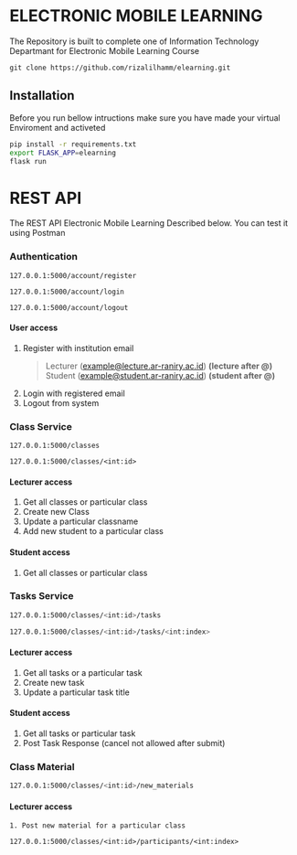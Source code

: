 # ELECTRONIC MOBILE LEARNING
The Repository is built to complete one of Information Technology Departmant for Electronic Mobile Learning Course

```
git clone https://github.com/rizalilhamm/elearning.git
```
## Installation
Before you run bellow intructions make sure you have made your virtual Enviroment and activeted 

```bash
pip install -r requirements.txt
export FLASK_APP=elearning
flask run
```
# REST API
The REST API Electronic Mobile Learning Described below. You can test it using Postman
### Authentication
``` base
127.0.0.1:5000/account/register
    
127.0.0.1:5000/account/login
    
127.0.0.1:5000/account/logout
```
#### User access
1. Register with institution email
    > Lecturer (example@lecture.ar-raniry.ac.id) **(lecture after @)**
    > Student (example@student.ar-raniry.ac.id) **(student after @)**
2. Login with registered email
3. Logout from system
### Class Service
```base
127.0.0.1:5000/classes

127.0.0.1:5000/classes/<int:id>
```
#### Lecturer access
1. Get all classes or particular class
2. Create new Class
3. Update a particular classname
4. Add new student to a particular class
#### Student access
1. Get all classes or particular class

### Tasks Service
```bash
127.0.0.1:5000/classes/<int:id>/tasks

127.0.0.1:5000/classes/<int:id>/tasks/<int:index>
```
#### Lecturer access
1. Get all tasks or a particular task
2. Create new task
3. Update a particular task title

#### Student access
1. Get all tasks or particular task
2. Post Task Response (cancel not allowed after submit)

### Class Material
```bash
127.0.0.1:5000/classes/<int:id>/new_materials
``` 
#### Lecturer access
```
1. Post new material for a particular class

127.0.0.1:5000/classes/<int:id>/participants/<int:index>
```   
